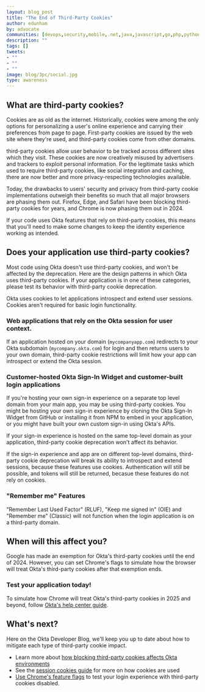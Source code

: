 ```yaml
---
layout: blog_post
title: "The End of Third-Party Cookies"
author: edunham
by: advocate
communities: [devops,security,mobile,.net,java,javascript,go,php,python,ruby]
description: ""
tags: []
tweets:
- ""
- ""
- ""
image: blog/3pc/social.jpg
type: awareness
---
```


## What are third-party cookies?

Cookies are as old as the internet. Historically, cookies were among the only options for personalizing a user's online experience and carrying their preferences from page to page. First-party cookies are issued by the web site where they're used, and third-party cookies come from other domains. 

third-party cookies allow user behavior to be tracked across different sites which they visit. These cookies are now creatively misused by advertisers and trackers to exploit personal information. For the legitimate tasks which used to require third-party cookies, like social integration and caching, there are now better and more privacy-respecting technologies available. 

Today, the drawbacks to users' security and privacy from third-party cookie implementations outweigh their benefits so much that all major browsers are phasing them out. Firefox, Edge, and Safari have been blocking third-party cookies for years, and Chrome is now phasing them out in 2024. 

If your code uses Okta features that rely on third-party cookies, this means that you'll need to make some changes to keep the identity experience working as intended. 


## Does your application use third-party cookies? 

Most code using Okta doesn't use third-party cookies, and won't be affected by the deprecation. Here are the design patterns in which Okta uses third-party cookies. If your application is in one of these categories, please test its behavior with third-party cookie deprecation. 

Okta uses cookies to let applications introspect and extend user sessions. Cookies aren't required for basic login functionality. 

### Web applications that rely on the Okta session for user context.  

If an application hosted on your domain (`mycompanyapp.com`) redirects to your Okta subdomain (`mycompany.okta.com`) for login and then returns users to your own domain, third-party cookie restrictions will limit how your app can introspect or extend the Okta session. 


### Customer-hosted Okta Sign-In Widget and customer-built login applications

If you're hosting your own sign-in experience on a separate top level domain from your main app, you may be using third-party cookies. You might be hosting your own sign-in experience by cloning the Okta Sign-In Widget from GitHub or installing it from NPM to embed in your application, or you might have built your own custom sign-in using Okta's APIs. 

If your sign-in experience is hosted on the same top-level domain as your application, third-party cookie deprecation won't affect its behavior. 

If the sign-in experience and app are on different top-level domains, third-party cookie deprecation will break its ability to introspect and extend sessions, because these features use cookies. Authentication will still be possible, and tokens will still be returned, becasue these features do not rely on cookies. 

### "Remember me" Features

"Remember Last Used Factor" (RLUF), "Keep me signed in" (OIE) and "Remember me" (Classic) will not function when the login application is on a third-party domain.  

## When will this affect you? 

Google has made an exemption for Okta's third-party cookies until the end of 2024. However, you can set Chrome's flags to simulate how the browser will treat Okta's third-party cookies after that exemption ends. 

### Test your application today!

To simulate how Chrome will treat Okta's third-party cookies in 2025 and beyond, follow [Okta's help center guide](https://support.okta.com/help/s/article/deprecation-of-3rd-party-cookies-in-google-chrome?language=en_US). 

## What's next? 

Here on the Okta Developer Blog, we'll keep you up to date about how to mitigate each type of third-party cookie impact.

* Learn more about [how blocking third-party cookies affects Okta environments](https://support.okta.com/help/s/article/FAQ-How-Blocking-Third-Party-Cookies-Can-Potentially-Impact-Your-Okta-Environment?language=en_US)
* See the [session cookies guide](https://developer.okta.com/docs/guides/session-cookie/main/) for more on how cookies are used
* [Use Chrome's feature flags](https://support.okta.com/help/s/article/deprecation-of-3rd-party-cookies-in-google-chrome?language=en_US) to test your login experience with third-party cookies disabled.  
